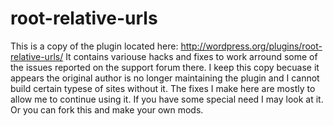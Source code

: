 root-relative-urls
==================

This is a copy of the plugin located here: http://wordpress.org/plugins/root-relative-urls/
It contains variouse hacks and fixes to work arround some of the issues reported on the support forum there.
I keep this copy becuase it appears the original author is no longer maintaining the plugin and I cannot build certain typese of sites without it. The fixes I make here are mostly to allow me to continue using it. If you have some special need I may look at it. Or you can fork this and make your own mods.
